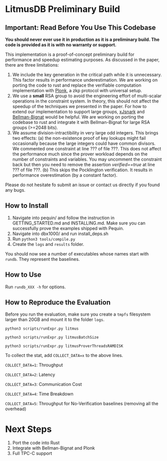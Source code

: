 # LitmusDB Preliminary Build

## Important: Read Before You Use This Codebase

**You should never ever use it in production as it is a preliminary build. The code is provided as it is with no warranty or support.**

This implementation is a proof-of-concept preliminary build for performance and speedup estimating purposes. As discussed in the paper, there are three limitations:

1. We include the key generation in the critical path while it is unnecessary. This factor results in performance underestimation. We are working on porting the code to rust and replace the verifiable computation implementation with [Plonk](https://eprint.iacr.org/2019/953.pdf), a zkp protocol with universal setup. 
2. We use a **small** RSA group to avoid the engineering effort of multi-scalar operations in the constraint system. In theory, this should not affect the speedup of the techniques we presented in the paper. For how to extend our implementation to support large groups, [xJsnark](https://github.com/akosba/xjsnark) and [Bellman-Bignat](https://github.com/alex-ozdemir/bellman-bignat) would be helpful. We are working on porting the codebase to rust and integrate it with Bellman-Bignat for large RSA groups (>=2048 bits).
4. We assume division-intractibility in very large odd integers. This brings two effects: (a) the non-existence proof of key lookups might fail occasionally because the large integers could have common divisors. We commented one constraint at line ??? of file ???. This does not affect the performance much since the prover workload depends on the number of constraints and variables. You may uncomment the constraint back but then you need to remove the assertion *verified==true* at line ??? of file ???. (b) This skips the Pocklington verification. It results in performance overestimation (by a constant factor).

Please do not hesitate fo submit an issue or contact us directly if you found any bugs.

## How to Install

1. Navigate into pequin/ and follow the instruction in GETTING_STARTED.md and INSTALLING.md. Make sure you can successfully prove the examples shipped with Pequin.
2. Navigate into dbx1000/ and run install_deps.sh
3. Run `python3 tools/compile.py`
4. Create the `logs` and `results` folder.

You should now see a number of executables whose names start with `rundb`. They represent the baselines.

## How to Use

Run `rundb_XXX -h` for options.

## How to Reproduce the Evaluation

Before you run the evaluation, make sure you create a `tmpfs` filesystem larger than 20GB and mount it to the folder `logs`.

`python3 scripts/runExpr.py litmus`

`python3 scripts/runExpr.py litmusBatchSize`

`python3 scripts/runExpr.py litmusProverThreadsRAMDISK`

To collect the stat, add `COLLECT_DATA=x` to the above lines.

`COLLECT_DATA=1`: Throughput

`COLLECT_DATA=2`: Latency

`COLLECT_DATA=3`: Communication Cost

`COLLECT_DATA=4`: Time Breakdown

`COLLECT_DATA=5`: Throughput for No-Verification baselines (removing all the overhead)

# Next Steps

1. Port the code into Rust
2. Integrate with Bellman-Bignat and Plonk
3. Full TPC-C support
